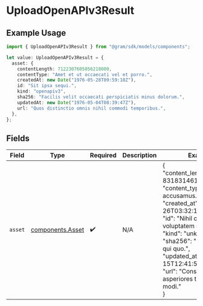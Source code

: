 # UploadOpenAPIv3Result

## Example Usage

```typescript
import { UploadOpenAPIv3Result } from "@gram/sdk/models/components";

let value: UploadOpenAPIv3Result = {
  asset: {
    contentLength: 7122307605056218000,
    contentType: "Amet et ut occaecati vel et porro.",
    createdAt: new Date("1976-05-28T09:59:18Z"),
    id: "Sit ipsa sequi.",
    kind: "openapiv3",
    sha256: "Facilis velit occaecati perspiciatis minus dolorum.",
    updatedAt: new Date("1976-05-04T08:39:47Z"),
    url: "Quos distinctio omnis nihil commodi temporibus.",
  },
};
```

## Fields

| Field                                                                                                                                                                                                                                                                                                                 | Type                                                                                                                                                                                                                                                                                                                  | Required                                                                                                                                                                                                                                                                                                              | Description                                                                                                                                                                                                                                                                                                           | Example                                                                                                                                                                                                                                                                                                               |
| --------------------------------------------------------------------------------------------------------------------------------------------------------------------------------------------------------------------------------------------------------------------------------------------------------------------- | --------------------------------------------------------------------------------------------------------------------------------------------------------------------------------------------------------------------------------------------------------------------------------------------------------------------- | --------------------------------------------------------------------------------------------------------------------------------------------------------------------------------------------------------------------------------------------------------------------------------------------------------------------- | --------------------------------------------------------------------------------------------------------------------------------------------------------------------------------------------------------------------------------------------------------------------------------------------------------------------- | --------------------------------------------------------------------------------------------------------------------------------------------------------------------------------------------------------------------------------------------------------------------------------------------------------------------- |
| `asset`                                                                                                                                                                                                                                                                                                               | [components.Asset](../../models/components/asset.md)                                                                                                                                                                                                                                                                  | :heavy_check_mark:                                                                                                                                                                                                                                                                                                    | N/A                                                                                                                                                                                                                                                                                                                   | {<br/>"content_length": 8318314616491286878,<br/>"content_type": "Totam accusamus.",<br/>"created_at": "1974-08-26T03:32:17Z",<br/>"id": "Nihil consequuntur voluptatem sint.",<br/>"kind": "unknown",<br/>"sha256": "Quaerat optio qui quo.",<br/>"updated_at": "2015-07-15T12:41:58Z",<br/>"url": "Consectetur velit asperiores temporibus modi."<br/>} |